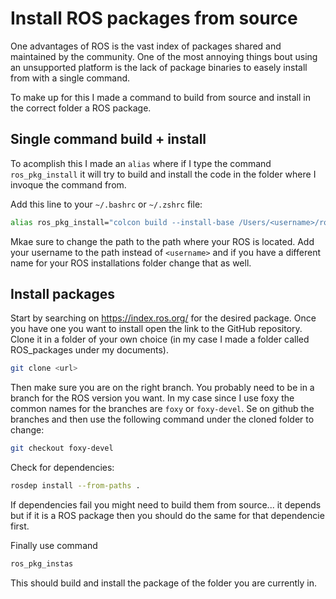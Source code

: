 # Install ROS packages from source

One advantages of ROS is the vast index of packages shared and maintained by the community. One of the most annoying things bout using an unsupported platform is the lack of package binaries to easely install from with a single command. 

To make up for this I made a command to build from source and install in the correct folder a ROS package.

## Single command build + install

To acomplish this I made an `alias` where if I type the command `ros_pkg_install` it will try to build and install the code in the folder where I invoque the command from.

Add this line to your `~/.bashrc` or `~/.zshrc` file:

```bash
alias ros_pkg_install="colcon build --install-base /Users/<username>/ros2_foxy/install --merge-install"
```

Mkae sure to change the path to the path where your ROS is located. Add your username to the path instead of `<username>` and if you have a different name for your ROS installations folder change that as well.

## Install packages

Start by searching on https://index.ros.org/ for the desired package. Once you have one you want to install open the link to the GitHub repository. Clone it in a folder of your own choice (in my case I made a folder called ROS_packages under my documents). 

```bash
git clone <url>
```

Then make sure you are on the right branch. You probably need to be in a branch for the ROS version you want. In my case since I use foxy the common names for the branches are `foxy` or `foxy-devel`. Se on github the branches and then use the following command under the cloned folder to change:

```bash
git checkout foxy-devel
```

Check for dependencies:

```bash
rosdep install --from-paths .
```

If dependencies fail you might need to build them from source... it depends but if it is a ROS package then you should do the same for that dependencie first.

Finally use command

```bash
ros_pkg_instas
```

This should build and install the package of the folder you are currently in.